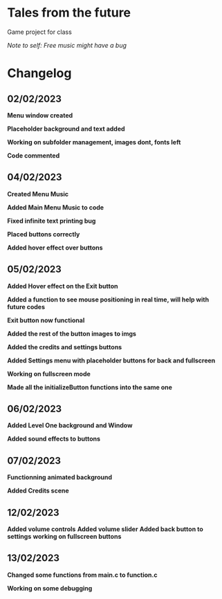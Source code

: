 # Tales from the future
 Game project for class

*Note to self: Free music might have a bug*

# Changelog

## 02/02/2023
**Menu window created**  

**Placeholder background and text added**  

**Working on subfolder management, images dont, fonts left**  

**Code commented**  

## 04/02/2023

**Created Menu Music**

**Added Main Menu Music to code**

**Fixed infinite text printing bug**

**Placed buttons correctly**

**Added hover effect over buttons**

## 05/02/2023

**Added Hover effect on the Exit button**

**Added a function to see mouse positioning in real time, will help with future codes**

**Exit button now functional**

**Added the rest of the button images to imgs**

**Added the credits and settings buttons**

**Added Settings menu with placeholder buttons for back and fullscreen**

**Working on fullscreen mode**

**Made all the initializeButton functions into the same one**

## 06/02/2023

**Added Level One background and Window**

**Added sound effects to buttons**

## 07/02/2023

**Functionning animated background**

**Added Credits scene**

## 12/02/2023

**Added volume controls**
**Added volume slider**
**Added back button to settings**
**working on fullscreen buttons**

## 13/02/2023

**Changed some functions from main.c to function.c**

**Working on some debugging**
